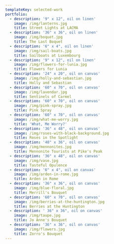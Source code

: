 ```yaml
---
templateKey: selected-work
portfolio:
  - description: '9" x 12", oil on linen'
    image: /img/lanterns.jpg
    title: Street Lights at LACMA
  - description: '36" x 36", oil on linen'
    image: /img/boquet.jpg
    title: The Last Boquet
  - description: '6" x 4", oil on linen'
    image: /img/sail-boats.jpg
    title: Sailboats at Luxembourg
  - description: '9" x 12", oil on linen'
    image: /img/flowers-for-lunia.jpg
    title: Flowers for Lunia
  - description: '24" x 20", oil on canvas'
    image: /img/holly-and-sebastian.jpg
    title: Holly and Sebastian
  - description: '60" x 70", oil on canvas'
    image: /img/lavendar.jpg
    title: Sentinels of Carmel
  - description: '60" x 70", oil on canvas'
    image: /img/pink-spray.jpg
    title: Pink Spray
  - description: '60" x 70", oil on canvas'
    image: /img/what-me-worry.jpg
    title: 'What, Me Worry?'
  - description: '36" x 48", oil on canvas'
    image: /img/roses-with-black-background.jpg
    title: Roses in the Spotlight
  - description: '48" x 36", oil on canvas'
    image: /img/mennonites.jpg
    title: Mennonite Tourists at Pike's Peak
  - description: '36" x 48", oil on canvas'
    image: /img/vase.jpg
    title: Tasteful Opulence
  - description: '6" x 4", oil on canvas'
    image: /img/arden-in-rome.jpg
    title: Arden in Rome
  - description: '36" x 36", oil on canvas'
    image: /img/blue-floral.jpg
    title: Merrill's Bouquet
  - description: '60" x 70", oil on canvas'
    image: /img/berries-at-the-huntington.jpg
    title: Berries at the Huntington
  - description: ' 36" x 36", oil on canvas'
    image: /img/taupe.jpg
    title: Jo Anne's Bouquet
  - description: '36" x 36", oil on canvas'
    image: /img/flowers.jpg
    title: Zorro's Bouquet
---
```

